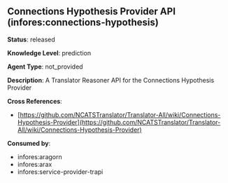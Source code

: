 [//]: # (DO NOT MANUALLY EDIT THIS FILE. IT IS GENERATED FROM A TEMPLATE.)

## Connections Hypothesis Provider API (infores:connections-hypothesis)

**Status**: released
  
**Knowledge Level**: prediction
  
**Agent Type**: not_provided

**Description**: A Translator Reasoner API for the Connections Hypothesis Provider

**Cross References**:

- [https://github.com/NCATSTranslator/Translator-All/wiki/Connections-Hypothesis-Provider](https://github.com/NCATSTranslator/Translator-All/wiki/Connections-Hypothesis-Provider)


**Consumed by**:

- infores:aragorn
- infores:arax
- infores:service-provider-trapi